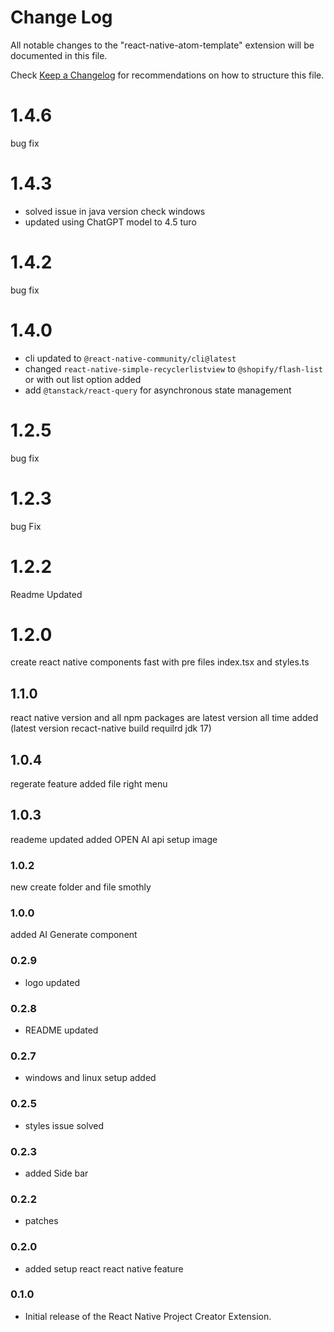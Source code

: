 # Change Log

All notable changes to the "react-native-atom-template" extension will be documented in this file.

Check [Keep a Changelog](http://keepachangelog.com/) for recommendations on how to structure this file.

# 1.4.6

bug fix

# 1.4.3

- solved issue in java version check windows
- updated using ChatGPT model to 4.5 turo

# 1.4.2

bug fix

# 1.4.0

- cli updated to `@react-native-community/cli@latest`
- changed `react-native-simple-recyclerlistview` to `@shopify/flash-list` or with out list option added
- add `@tanstack/react-query` for asynchronous state management

# 1.2.5

bug fix

# 1.2.3

bug Fix

# 1.2.2

Readme Updated

# 1.2.0

create react native components fast with pre files index.tsx and styles.ts

## 1.1.0

react native version and all npm packages are latest version all time added (latest version recact-native build requilrd jdk 17)

## 1.0.4

regerate feature added file right menu

## 1.0.3

reademe updated added OPEN AI api setup image

### 1.0.2

new create folder and file smothly

### 1.0.0

added AI Generate component

### 0.2.9

- logo updated

### 0.2.8

- README updated

### 0.2.7

- windows and linux setup added

### 0.2.5

- styles issue solved

### 0.2.3

- added Side bar

### 0.2.2

- patches

### 0.2.0

- added setup react react native feature

### 0.1.0

- Initial release of the React Native Project Creator Extension.

